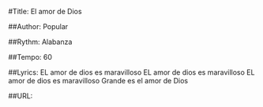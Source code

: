 #Title: El amor de Dios

##Author: Popular

##Rythm: Alabanza

##Tempo: 60

##Lyrics:
EL amor de dios es maravilloso
EL amor de dios es maravilloso
EL amor de dios es maravilloso
Grande es el amor de Dios

##URL: 

